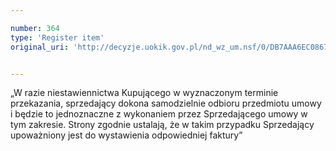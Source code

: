 ```yaml
---

number: 364
type: 'Register item'
original_uri: 'http://decyzje.uokik.gov.pl/nd_wz_um.nsf/0/DB7AAA6EC086735AC12572DD00329518?OpenDocument'


---
```


„W razie niestawiennictwa Kupującego w wyznaczonym terminie przekazania, sprzedający dokona samodzielnie odbioru przedmiotu umowy i będzie to jednoznaczne z wykonaniem przez Sprzedającego umowy w tym zakresie. Strony zgodnie ustalają, że w takim przypadku Sprzedający upoważniony jest do wystawienia odpowiedniej faktury”
